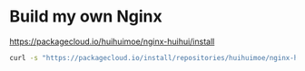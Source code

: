 # Build my own Nginx

<https://packagecloud.io/huihuimoe/nginx-huihui/install>

```bash
curl -s "https://packagecloud.io/install/repositories/huihuimoe/nginx-huihui/script.deb.sh?any=true" | sudo bash
```
